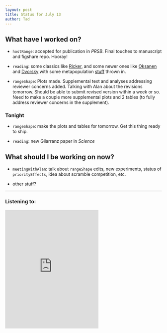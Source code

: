 ```yaml
---
layout: post 
title: Status for July 13 
author: Tad
---
```

 
## What have I worked on?
 
* `hostRange`: accepted for publication in _PRSB_. Final touches to manuscript and figshare repo. Hooray!

* `reading`: some classics like [Ricker](http://www.nrcresearchpress.com/doi/pdf/10.1139/f54-039), and some newer ones like [Oksanen](http://ac.els-cdn.com/S0304380002001904/1-s2.0-S0304380002001904-main.pdf?_tid=de3ded02-6730-11e7-b233-00000aab0f01&acdnat=1499884704_d439c939b5a4fa038ccc4623874e2368) and [Dvorsky](http://onlinelibrary.wiley.com/doi/10.1111/jbi.13001/full) with some metapopulation [stuff](http://izt.ciens.ucv.ve/ecologia/Archivos/ECO_POB%202011/ECOPO2_2011/Poethke%20et%20al%202011.pdf) thrown in.


* `rangeShape`: Plots made. Supplemental text and analyses addressing reviewer concerns added. Talking with Alan about the revisions tomorrow. Should be able to submit revised version within a week or so. Need to make a couple more supplemental plots and 2 tables (to fully address reviewer concerns in the supplement).







### Tonight


* `rangeShape`: make the plots and tables for tomorrow. Get this thing ready to ship. 

* `reading`: new Gilarranz paper in _Science_







## What should I be working on now? 


* `meetingWithAlan`: talk about `rangeShape` edits, new experiments, status of `priorityEffects`, idea about scramble competition, etc. 


* other stuff?




 
 
 
 
--- 
 
### Listening to: 
 <iframe src='https://embed.spotify.com/?uri=spotify%3Atrack%3A7ofZgS5xDW0XodfjaXWvZG' width='300' height='380' frameborder='0' allowtransparency='true'></iframe> 
 <i class='fa fa-code' style='color:pink'></i> 
